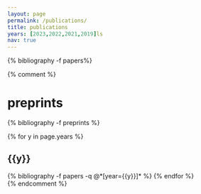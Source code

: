 ```yaml
---
layout: page
permalink: /publications/
title: publications
years: [2023,2022,2021,2019]ls
nav: true
---
```


<div class="publications">

{% bibliography -f papers%}

</div>

{% comment %}
<h1>preprints</h1>

<div class="publications">

{% bibliography -f preprints %}

</div>


<div class="publications">

{% for y in page.years %}
  <h2 class="year">{{y}}</h2>
  {% bibliography -f papers -q @*[year={{y}}]* %}
{% endfor %}
</div>
{% endcomment %}


